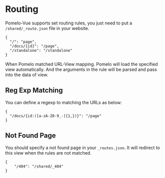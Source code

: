 ﻿# Routing

Pomelo-Vue supports set routing rules, you just need to put a `/shared/_route.json` file in your website.

```
{
  "/": "page",
  "/docs/{id}": "/page",
  "/standalone": "/standalone"
}
```

When Pomelo matched URL-View mapping. Pomelo will load the specified view automatically. And the arguments in the rule will be parsed and pass into the data of view.

## Reg Exp Matching

You can define a regexp to matching the URLs as below:
```
{
  "/docs/{id:([a-zA-Z0-9_-]{1,})}": "/page"
}
```

## Not Found Page

You should specify a not found page in your `_routes.json`. It will redirect to this view when the rules are not matched.

```
{
	"/404": "/shared/_404"
}
```
